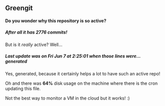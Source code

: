 ## Greengit

#### Do you wonder why this repository is so active?

##### After all it has 2776 commits!

But is it *really* active? Well...

##### Last update was on Fri Jun 7 at 2:25:01 when those lines were... generated

Yes, generated, because it certainly helps a lot to have such an active repo!

Oh and there was **64%** disk usage on the machine
where there is the cron updating this file.

Not the best way to monitor a VM in the cloud but it works! :)
